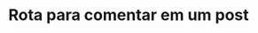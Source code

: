 #  Rota para comentar em um post

<api-endpoint openapi-path="../../specifications/shapeUpSwagger2.json" method="POST" endpoint="/v1/Post/{id}/commentOnPost"/>